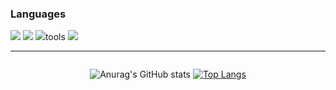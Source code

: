### Languages

<img src="https://skillicons.dev/icons?i=js,ts,react,redux,vite">
<img src="https://skillicons.dev/icons?i=git,java,spring,postgres,mysql">
<img src="https://skillicons.dev/icons?i=flutter,dart>
<hr>

### tools

<img src="https://skillicons.dev/icons?i=vscode,idea">
<hr>

<div style= "dispay: flex; justify-content: center; align-items: center;">
  
<div style="display: flex; justify-content: center;">

![Anurag's GitHub stats](https://github-readme-stats.vercel.app/api?username=JungJihun1012&show_icons=true&theme=dracula)
[![Top Langs](https://github-readme-stats.vercel.app/api/top-langs/?username=JungJihun1012&langs_count=8&layout=compact&theme=dark)](https://github.com/jogilsang/jogilsang)﻿


</div>
